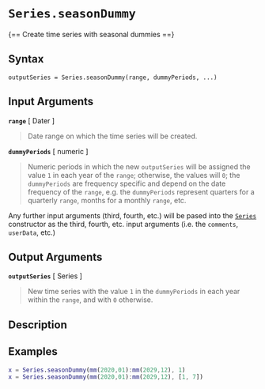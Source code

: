 # `Series.seasonDummy`

{== Create time series with seasonal dummies ==}


## Syntax

    outputSeries = Series.seasonDummy(range, dummyPeriods, ...)


## Input Arguments

__`range`__ [ Dater ]
>
> Date range on which the time series will be created.
>

__`dummyPeriods`__ [ numeric ]
>
> Numeric periods in which the new `outputSeries` will be assigned the
> value `1` in each year of the `range`; otherwise, the values will `0`;
> the `dummyPeriods` are frequency specific and depend on the date
> frequency of the `range`, e.g. the `dummyPeriods` represent quarters for
> a quarterly `range`, months for a monthly `range`, etc.
>

Any further input arguments (third, fourth, etc.) will be pased into the
[`Series`](Series.md) constructor as the third, fourth, etc. input arguments (i.e.
the `comments`, `userData`, etc.)


## Output Arguments

__`outputSeries`__ [ Series ]
>
> New time series with the value `1` in the `dummyPeriods` in each year
> within the `range`, and with `0` otherwise.
>

## Description


## Examples

```matlab
x = Series.seasonDummy(mm(2020,01):mm(2029,12), 1)
x = Series.seasonDummy(mm(2020,01):mm(2029,12), [1, 7])
```

